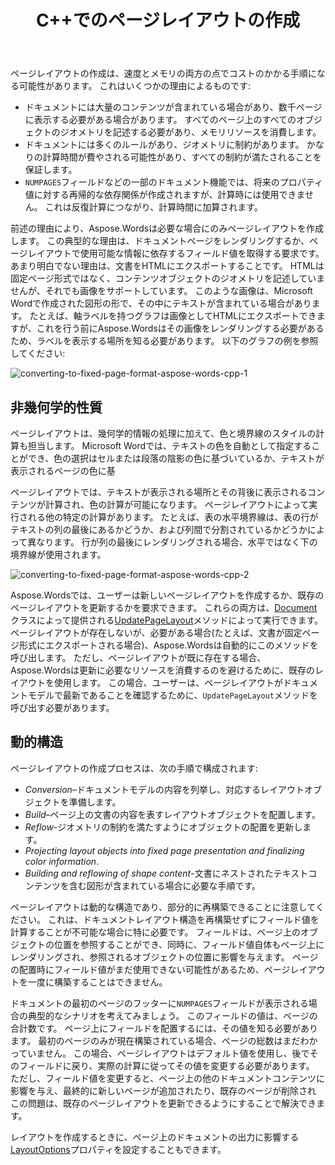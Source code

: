 ﻿---
title: C++でのページレイアウトの作成
second_title: C++の場合Aspose.Words
articleTitle: ページレイアウトの作成
linktitle: ページレイアウトの作成
description: "ページレイアウトを作成すると、コストのかかる手順になる可能性があります。 Aspose.Wordsは、ドキュメントページのレンダリング、フィールド値の取得、ドキュメントのHTMLへのエクスポートなど、必要な場合にのみページレイアウトを作成します。"
type: docs
weight: 10
url: /ja/cpp/creating-a-page-layout/
---

ページレイアウトの作成は、速度とメモリの両方の点でコストのかかる手順になる可能性があります。 これはいくつかの理由によるものです:

- ドキュメントには大量のコンテンツが含まれている場合があり、数千ページに表示する必要がある場合があります。 すべてのページ上のすべてのオブジェクトのジオメトリを記述する必要があり、メモリリソースを消費します。
- ドキュメントには多くのルールがあり、ジオメトリに制約があります。 かなりの計算時間が費やされる可能性があり、すべての制約が満たされることを保証します。
- `NUMPAGES`フィールドなどの一部のドキュメント機能では、将来のプロパティ値に対する再帰的な依存関係が作成されますが、計算時には使用できません。 これは反復計算につながり、計算時間に加算されます。

前述の理由により、Aspose.Wordsは必要な場合にのみページレイアウトを作成します。 この典型的な理由は、ドキュメントページをレンダリングするか、ページレイアウトで使用可能な情報に依存するフィールド値を取得する要求です。 あまり明白でない理由は、文書をHTMLにエクスポートすることです。 HTMLは固定ページ形式ではなく、コンテンツオブジェクトのジオメトリを記述していませんが、それでも画像をサポートしています。 このような画像は、Microsoft Wordで作成された図形の形で、その中にテキストが含まれている場合があります。 たとえば、軸ラベルを持つグラフは画像としてHTMLにエクスポートできますが、これを行う前にAspose.Wordsはその画像をレンダリングする必要があるため、ラベルを表示する場所を知る必要があります。 以下のグラフの例を参照してください:

![converting-to-fixed-page-format-aspose-words-cpp-1](converting-to-fixed-page-format-1.png)

## 非幾何学的性質

ページレイアウトは、幾何学的情報の処理に加えて、色と境界線のスタイルの計算も担当します。 Microsoft Wordでは、テキストの色を自動として指定することができ、色の選択はセルまたは段落の陰影の色に基づいているか、テキストが表示されるページの色に基

ページレイアウトでは、テキストが表示される場所とその背後に表示されるコンテンツが計算され、色の計算が可能になります。 ページレイアウトによって実行される他の特定の計算があります。 たとえば、表の水平境界線は、表の行がテキストの列の最後にあるかどうか、および列間で分割されているかどうかによって異なります。 行が列の最後にレンダリングされる場合、水平ではなく下の境界線が使用されます。

![converting-to-fixed-page-format-aspose-words-cpp-2](converting-to-fixed-page-format-2.png)

Aspose.Wordsでは、ユーザーは新しいページレイアウトを作成するか、既存のページレイアウトを更新するかを要求できます。 これらの両方は、[Document](https://reference.aspose.com/words/cpp/aspose.words/document/)クラスによって提供される[UpdatePageLayout](https://reference.aspose.com/words/cpp/aspose.words/document/updatepagelayout/)メソッドによって実行できます。 ページレイアウトが存在しないが、必要がある場合(たとえば、文書が固定ページ形式にエクスポートされる場合)、Aspose.Wordsは自動的にこのメソッドを呼び出します。 ただし、ページレイアウトが既に存在する場合、Aspose.Wordsは更新に必要なリソースを消費するのを避けるために、既存のレイアウトを使用します。 この場合、ユーザーは、ページレイアウトがドキュメントモデルで最新であることを確認するために、`UpdatePageLayout`メソッドを呼び出す必要があります。

## 動的構造

ページレイアウトの作成プロセスは、次の手順で構成されます:

- *Conversion*–ドキュメントモデルの内容を列挙し、対応するレイアウトオブジェクトを準備します。
- *Build*–ページ上の文書の内容を表すレイアウトオブジェクトを配置します。
- *Reflow*-ジオメトリの制約を満たすようにオブジェクトの配置を更新します。
- *Projecting layout objects into fixed page presentation and finalizing color information*.
- *Building and reflowing of shape content*-文書にネストされたテキストコンテンツを含む図形が含まれている場合に必要な手順です。

ページレイアウトは動的な構造であり、部分的に再構築できることに注意してください。 これは、ドキュメントレイアウト構造を再構築せずにフィールド値を計算することが不可能な場合に特に必要です。 フィールドは、ページ上のオブジェクトの位置を参照することができ、同時に、フィールド値自体もページ上にレンダリングされ、参照されるオブジェクトの位置に影響を与えます。 ページの配置時にフィールド値がまだ使用できない可能性があるため、ページレイアウトを一度に構築することはできません。

ドキュメントの最初のページのフッターに`NUMPAGES`フィールドが表示される場合の典型的なシナリオを考えてみましょう。 このフィールドの値は、ページの合計数です。 ページ上にフィールドを配置するには、その値を知る必要があります。 最初のページのみが現在構築されている場合、ページの総数はまだわかっていません。 この場合、ページレイアウトはデフォルト値を使用し、後でそのフィールドに戻り、実際の計算に従ってその値を変更する必要があります。 ただし、フィールド値を変更すると、ページ上の他のドキュメントコンテンツに影響を与え、最終的に新しいページが追加されたり、既存のページが削除され この問題は、既存のページレイアウトを更新できるようにすることで解決できます。

レイアウトを作成するときに、ページ上のドキュメントの出力に影響する[LayoutOptions](https://reference.aspose.com/words/cpp/aspose.words.layout/layoutoptions/)プロパティを設定することもできます。